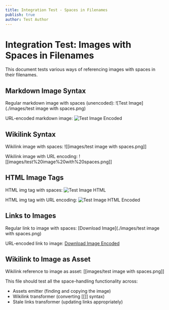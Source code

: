 ```yaml
---
title: Integration Test - Spaces in Filenames
publish: true
author: Test Author
---
```


# Integration Test: Images with Spaces in Filenames

This document tests various ways of referencing images with spaces in their filenames.

## Markdown Image Syntax

Regular markdown image with spaces (unencoded):
![Test Image](./images/test image with spaces.png)

URL-encoded markdown image:
![Test Image Encoded](./images/test%20image%20with%20spaces.png)

## Wikilink Syntax

Wikilink image with spaces:
![[images/test image with spaces.png]]

Wikilink image with URL encoding:
![[images/test%20image%20with%20spaces.png]]

## HTML Image Tags

HTML img tag with spaces:
<img src="./images/test image with spaces.png" alt="Test Image HTML">

HTML img tag with URL encoding:
<img src="./images/test%20image%20with%20spaces.png" alt="Test Image HTML Encoded">

## Links to Images

Regular link to image with spaces:
[Download Image](./images/test image with spaces.png)

URL-encoded link to image:
[Download Image Encoded](./images/test%20image%20with%20spaces.png)

## Wikilink to Image as Asset

Wikilink reference to image as asset:
[[images/test image with spaces.png]]

This file should test all the space-handling functionality across:
- Assets emitter (finding and copying the image)
- Wikilink transformer (converting [[]] syntax)  
- Stale links transformer (updating links appropriately)